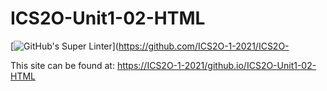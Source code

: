 # ICS2O-Unit1-02-HTML

[![GitHub's Super Linter](https://github.com/ICS2O-1-02-HTML/workflows/GitHub's%20Super%20Linter/badge.svg)](https://github.com/ICS2O-1-2021/ICS2O-

This site can be found at: [https://ICS2O-1-2021/github.io/ICS2O-Unit1-02-HTML](https://ICS2O-1-2021/github.io/ICS2O-Unit1-02-HTML)
